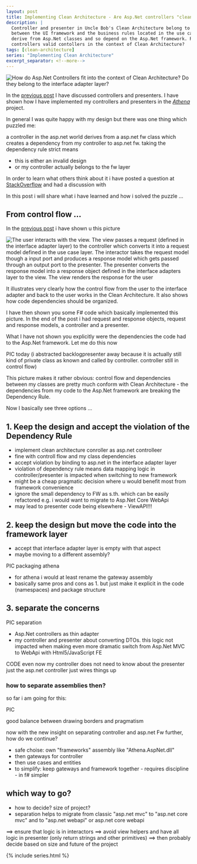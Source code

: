 ```yaml
---
layout: post
title: Implementing Clean Architecture - Are Asp.Net controllers "clean" controllers?
description: |
  Controller and presenter in Uncle Bob's Clean Architecture belong to the "interface adapters" layer and bridge
  between the UI framework and the business rules located in the use case interactors. But in Asp.Net controllers
  derive from Asp.Net classes and so depend on the Asp.Net framework. Respecting the Dependency Rule: Are Asp.Net
  controllers valid contollers in the context of Clean Architecture?
tags: [clean-architecture]
series: "Implementing Clean Architecture"
excerpt_separator: <!--more-->
---
```


<img src="{{ site.url }}/assets/clean-architecture/Circle.Presenters.AspNet.png" class="dynimg" title="Asp.Net in the context of Clean Architecture." alt="How do Asp.Net Controllers fit into the context of Clean Architecture? Do they belong to the interface adapter layer?"/>

In the [previous post](/Implementing-Clean-Architecture-Controller-Presenter/) I have discussed controllers and presenters.
I have shown how I have implemented my controllers and presenters in the *[Athena](/Implementing-Clean-Architecture)* project.

In general I was quite happy with my design but there was one thing which puzzled me:

a controller in the asp.net world derives from a asp.net fw class which creates a dependency from my controller to 
asp.net fw. taking the dependency rule strict means
- this is either an invalid design
- or my controller actually belongs to the fw layer

In order to learn what others think about it i have posted a question at 
[StackOverflow](https://stackoverflow.com/questions/48589192/dependency-from-gateway-to-framework-in-clean-architecture)
and had a discussion with [](https://herbertograca.com/2017/09/28/clean-architecture-standing-on-the-shoulders-of-giants/)

In this post i will share what i have learned and how i solved the puzzle ...

<!--more-->

## From control flow ...

In the [previous post](/Implementing-Clean-Architecture-Controller-Presenter/) i have shown u this picture

<img src="{{ site.url }}/assets/clean-architecture/User.Interactor.Flow.png" class="dynimg" title="Control flow from user through controller, interactor and presenter." alt="The user interacts with the view. The view passes a request (defined in the interface adapter layer) to the controller which converts it into a request model defined in the use case layer. The interactor takes the request model though a input port and produces a response model which gets passed through an output port to the presenter. The presenter converts the response model into a response object defined in the interface adapters layer to the view. The view renders the response for the user"/>

It illustrates very clearly how the control flow from the user to the interface adapter and back to the user works
in the Clean Architecture. It also shows how code dependencies should be organized.
 
I have then shown you some F# code which basically implemented this picture. In the end of the post i had request
and response objects, request and response models, a controller and a presenter.

What I have not shown you explicitly were the dependencies the code had to the Asp.Net framework. Let me do this now

PIC today
(i abstracted backlogpresenter away because it is actually still kind of private class as known and called by controller.
controller still in control flow)

This picture makes it rather obvious: control flow and dependencies between my classes are pretty much conform with
Clean Architecture - the dependencies from my code to the Asp.Net framework are breaking the Dependency Rule.

Now I basically see three options ...

## 1. Keep the design and accept the violation of the Dependency Rule

- implement clean architecture conroller as asp.net controlleer
- fine with controll flow and my class dependencies
- accept violation by binding to asp.net in the interface adapter layer
- violation of dependency rule means data mapping logic in controller/presenter is impacted
  when switching to new framework
- might be a cheap pragmatic decision where u would benefit most from framework convenience
- ignore the small dependency to FW as s.th. which can be easily refactored e.g. i would want to migrate to
  Asp.Net Core WebApi 
- may lead to presenter code being elsewhere - ViewAPI!!!

## 2. keep the design but move the code into the framework layer

- accept that interface adapter layer is empty with that aspect
- maybe moving to a different assembly?

PIC packaging athena
- for athena i would at least rename the gateway assembly
- basically same pros and cons as 1. but just make it explicit in the code (namespaces) and package structure

## 3. separate the concerns

PIC separation

- Asp.Net controllers as thin adapter
- my controller and presenter about converting DTOs. this logic not impacted when making even more dramatic switch 
  from Asp.Net MVC to WebApi with Html5/JavaScript FE

CODE even now my controller does not need to know about the presenter
just the asp.net controller just wires things up 

### how to separate assemblies then?

so far i am going for this:

PIC

good balance between drawing borders and pragmatism

now with the new insight on separating controller and asp.net Fw further, how do we continue?

- safe choise: own "frameworks" assembly like "Athena.AspNet.dll"
- then gateways for controller
- then use cases and entities
- to simplify: keep gateways and framework together - requires discipline - in f# simpler


## which way to go?

- how to decide? size of project?
- separation helps to migrate from classic "asp.net mvc" to "asp.net core mvc" and to "asp.net webapi" 
  or asp.net core webapi

==> ensure that logic is in interactors
==> avoid view helpers and have all logic in presenter (only return strings and other primitives)
==> then probably decide based on size and future of the project



{% include series.html %}
